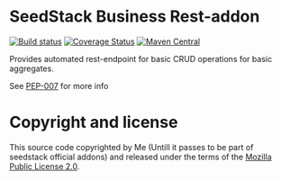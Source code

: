 # SeedStack Business Rest-addon

[![Build status](https://travis-ci.org/Sherpard/business-rest-addon.svg?branch=master)](https://travis-ci.org/Sherpard/business-rest-addon) [![Coverage Status](https://coveralls.io/repos/github/Sherpard/business-rest-addon/badge.svg?branch=master)](https://coveralls.io/github/Sherpard/business-rest-addon?branch=master) [![Maven Central](https://maven-badges.herokuapp.com/maven-central/org.seedstack.addons.business.rest/business-rest-addon/badge.svg?style=flat)](https://maven-badges.herokuapp.com/maven-central/org.seedstack.addons.business.rest)

Provides automated rest-endpoint for basic CRUD operations for basic aggregates.

See [PEP-007](https://github.com/seedstack/pep/blob/master/pep-007-business-rest-crud.md) for more info

# Copyright and license

This source code copyrighted by Me (Untill it passes to be part of seedstack official addons) and
released under the terms of the [Mozilla Public License 2.0](https://www.mozilla.org/MPL/2.0/). 
